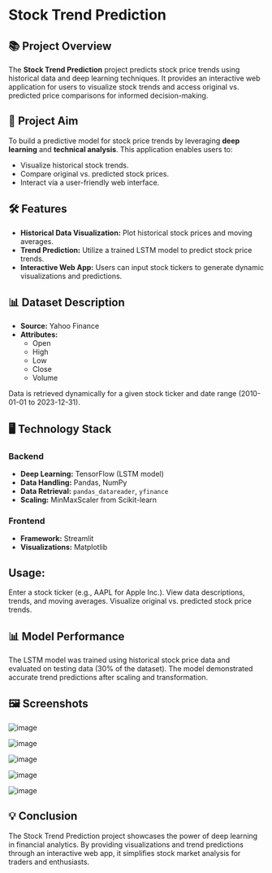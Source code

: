 # Stock Trend Prediction

## 📚 Project Overview

The **Stock Trend Prediction** project predicts stock price trends using historical data and deep learning techniques. It provides an interactive web application for users to visualize stock trends and access original vs. predicted price comparisons for informed decision-making.

## 🎯 Project Aim

To build a predictive model for stock price trends by leveraging **deep learning** and **technical analysis**. This application enables users to:

- Visualize historical stock trends.
- Compare original vs. predicted stock prices.
- Interact via a user-friendly web interface.

## 🛠 Features

- **Historical Data Visualization:** Plot historical stock prices and moving averages.
- **Trend Prediction:** Utilize a trained LSTM model to predict stock price trends.
- **Interactive Web App:** Users can input stock tickers to generate dynamic visualizations and predictions.

## 📊 Dataset Description

- **Source:** Yahoo Finance
- **Attributes:**  
  - Open  
  - High  
  - Low  
  - Close  
  - Volume  

Data is retrieved dynamically for a given stock ticker and date range (2010-01-01 to 2023-12-31).

## 🖥️ Technology Stack

### Backend
- **Deep Learning:** TensorFlow (LSTM model)
- **Data Handling:** Pandas, NumPy
- **Data Retrieval:** `pandas_datareader`, `yfinance`
- **Scaling:** MinMaxScaler from Scikit-learn

### Frontend
- **Framework:** Streamlit
- **Visualizations:** Matplotlib

## Usage:
Enter a stock ticker (e.g., AAPL for Apple Inc.).
View data descriptions, trends, and moving averages.
Visualize original vs. predicted stock price trends.

## 📊 Model Performance
The LSTM model was trained using historical stock price data and evaluated on testing data (30% of the dataset). The model demonstrated accurate trend predictions after scaling and transformation.

## 🖼️ Screenshots
![image](https://github.com/user-attachments/assets/9dabbc6d-66a3-444f-aff7-7b52b5ed0020)

![image](https://github.com/user-attachments/assets/f7ece98e-5a96-43d1-a087-645d3873a49b)

![image](https://github.com/user-attachments/assets/e673eaaa-150e-4202-8502-968e49d66af2)

![image](https://github.com/user-attachments/assets/0e650e76-fd97-46ed-b092-6baa93d37368)

![image](https://github.com/user-attachments/assets/a76cb0b3-c288-4f0d-8dad-065d1899314e)


## 💡 Conclusion
The Stock Trend Prediction project showcases the power of deep learning in financial analytics. By providing visualizations and trend predictions through an interactive web app, it simplifies stock market analysis for traders and enthusiasts.








